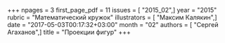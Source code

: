 +++
npages = 3
first_page_pdf = 11
issues = [ "2015_02",]
year = "2015"
rubric = "Математический кружок"
illustrators = [ "Максим Калякин",]
date = "2017-05-03T00:17:32+03:00"
month = "02"
authors = [ "Сергей Агаханов",]
title = "Проекции фигур"
+++
